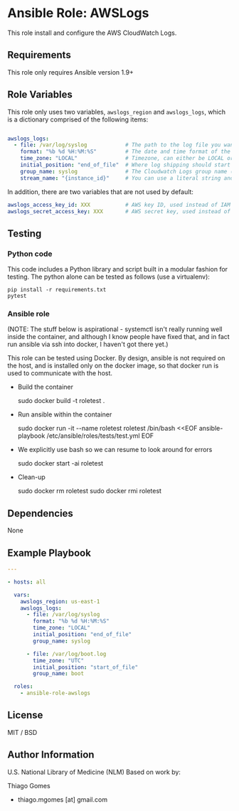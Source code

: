 # **Ansible Role: AWSLogs**

This role install and configure the AWS CloudWatch Logs.

## Requirements

This role only requires Ansible version 1.9+

## Role Variables

This role only uses two variables, `awslogs_region` and `awslogs_logs`, which is a dictionary comprised of the following items:

```yaml

awslogs_logs:
  - file: /var/log/syslog            # The path to the log file you want to ship (required)
    format: "%b %d %H:%M:%S"         # The date and time format of the log file
    time_zone: "LOCAL"               # Timezone, can either be LOCAL or UTC
    initial_position: "end_of_file"  # Where log shipping should start from
    group_name: syslog               # The Cloudwatch Logs group name (required)
    stream_name: "{instance_id}"     # You can use a literal string and/or predefined variables ({instance_id}, {hostname}, {ip_address})
```

In addition, there are two variables that are not used by default:

```yaml
awslogs_access_key_id: XXX           # AWS key ID, used instead of IAM roles
awslogs_secret_access_key: XXX       # AWS secret key, used instead of IAM roles
```

## Testing

### Python code

This code includes a Python library and script built in a modular fashion for
testing.  The python alone can be tested as follows (use a virtualenv):

    pip install -r requirements.txt
    pytest

### Ansible role

(NOTE: The stuff below is aspirational - systemctl isn't really running well
       inside the container, and although I know people have fixed that, and 
       in fact run ansible via ssh into docker, I haven't got there yet.)

This role can be tested using Docker.  By design, ansible is not required on
the host, and is installed only on the docker image, so that docker run is used to communicate with the host.

* Build the container

    sudo docker build -t roletest .

* Run ansible within the container 

    sudo docker run -it --name roletest roletest /bin/bash <<EOF
    ansible-playbook /etc/ansible/roles/tests/test.yml
    EOF

* We explicitly use bash so we can resume to look around for errors

    sudo docker start -ai roletest

* Clean-up

    sudo docker rm roletest
    sudo docker rmi roletest

## Dependencies

None

## Example Playbook

```yaml
---

- hosts: all

  vars:
    awslogs_region: us-east-1
    awslogs_logs:
      - file: /var/log/syslog
        format: "%b %d %H:%M:%S"
        time_zone: "LOCAL"
        initial_position: "end_of_file"
        group_name: syslog

      - file: /var/log/boot.log
        time_zone: "UTC"
        initial_position: "start_of_file"
        group_name: boot

  roles:
    - ansible-role-awslogs

```

## License

MIT / BSD

## Author Information

U.S. National Library of Medicine (NLM)
Based on work by:

Thiago Gomes
- thiago.mgomes [at] gmail.com
